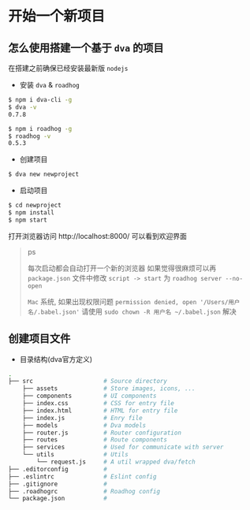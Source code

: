 # 开始一个新项目

## 怎么使用搭建一个基于 `dva` 的项目

在搭建之前确保已经安装最新版 `nodejs`

* 安装 `dva` & `roadhog`

```bash
$ npm i dva-cli -g
$ dva -v
0.7.8
```

```bash
$ npm i roadhog -g
$ roadhog -v
0.5.3
```

* 创建项目

```bash
$ dva new newproject
```

* 启动项目

```bash
$ cd newproject
$ npm install
$ npm start
```

打开浏览器访问 http://localhost:8000/ 可以看到欢迎界面

> ps
>
> 每次启动都会自动打开一个新的浏览器
> 如果觉得很麻烦可以再 `package.json` 文件中修改 `script -> start` 为 `roadhog server --no-open`
>
> `Mac` 系统, 如果出现权限问题 `permission denied, open '/Users/用户名/.babel.json'`
> 请使用 `sudo chown -R 用户名 ~/.babel.json` 解决


## 创建项目文件

* 目录结构(dva官方定义)

```bash
.
├── src                    # Source directory
    ├── assets             # Store images, icons, ...
    ├── components         # UI components
    ├── index.css          # CSS for entry file
    ├── index.html         # HTML for entry file
    ├── index.js           # Enry file
    ├── models             # Dva models
    ├── router.js          # Router configuration
    ├── routes             # Route components
    ├── services           # Used for communicate with server
    └── utils              # Utils
        └── request.js     # A util wrapped dva/fetch
├── .editorconfig          #
├── .eslintrc              # Eslint config
├── .gitignore             #
├── .roadhogrc             # Roadhog config
└── package.json           #
```

